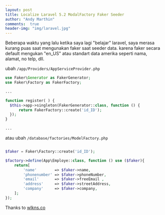 ```yaml
---
layout: post
title: Localize Laravel 5.2 ModalFactory Faker Seeder
author: "Andy Marthin"
comments:  true
header-img: "img/laravel.jpg"
---
```

Beberapa waktu yang lalu ketika saya lagi "belajar" laravel, saya merasa kurang puas saat mengunakan faker saat seeder data. karena faker secara default mengukan "en_US" atau standart data amerika seperti nama, alamat, no telp, dll.

ubah `/app/Providers/AppServiceProvider.php`

```php
use Faker\Generator as FakerGenerator;  
use Faker\Factory as FakerFactory;

...

function register( ) {  
  $this->app->singleton(FakerGenerator::class, function () {
      return FakerFactory::create('id_ID');
  });
}

...
```

atau ubah `/database/factories/ModelFactory.php`

```php

$faker = Faker\Factory::create('id_ID');

$factory->define(App\Employe::class, function () use ($faker){
	return[
		'name'        => $faker->name,
		'phonenumber' => $faker->phoneNumber,
		'email'       => $faker->freeEmail ,
		'address'     => $faker->streetAddress,
		'company'     => $faker->company,
	];
});

```

Thanks to [wlkns.co](http://wlkns.co/localize-laravel-5-2-factory-faker-seeder/)
